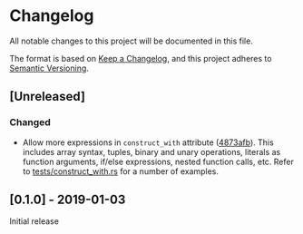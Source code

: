 # Changelog
All notable changes to this project will be documented in this file.

The format is based on [Keep a Changelog](https://keepachangelog.com/en/1.0.0/),
and this project adheres to [Semantic Versioning](https://semver.org/spec/v2.0.0.html).

## [Unreleased]
### Changed
- Allow more expressions in `construct_with` attribute ([4873afb](https://github.com/df5602/adhoc_derive/commit/4873afb4c4c4eb61fb2065a91294414b6ed65c78)).
This includes array syntax, tuples, binary and unary operations, literals as function arguments, if/else expressions, nested function calls, etc.
Refer to [tests/construct_with.rs](https://github.com/df5602/adhoc_derive/blob/master/tests/construct_with.rs) for a number of examples.

## [0.1.0] - 2019-01-03
Initial release
